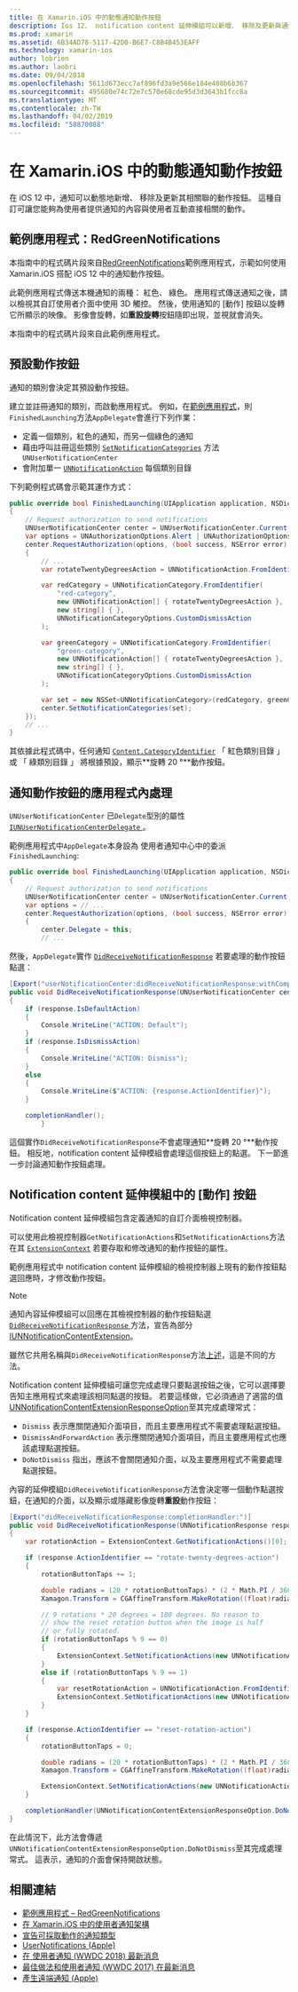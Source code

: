 ```yaml
---
title: 在 Xamarin.iOS 中的動態通知動作按鈕
description: Ios 12、 notification content 延伸模組可以新增、 移除及更新與通知一起顯示的 [動作] 按鈕。 本文件說明如何使用 Xamarin.iOS 中的動態通知動作按鈕。
ms.prod: xamarin
ms.assetid: 6B34AD78-5117-42D0-B6E7-C8B4B453EAFF
ms.technology: xamarin-ios
author: lobrien
ms.author: laobri
ms.date: 09/04/2018
ms.openlocfilehash: 5611d673ecc7af896fd3a9e566e184e408b6b367
ms.sourcegitcommit: 495680e74c72e7c570e68cde95d3d3643b1fcc8a
ms.translationtype: MT
ms.contentlocale: zh-TW
ms.lasthandoff: 04/02/2019
ms.locfileid: "58870088"
---
```

# <a name="dynamic-notification-action-buttons-in-xamarinios"></a>在 Xamarin.iOS 中的動態通知動作按鈕

在 iOS 12 中，通知可以動態地新增、 移除及更新其相關聯的動作按鈕。 這種自訂可讓您能夠為使用者提供通知的內容與使用者互動直接相關的動作。

## <a name="sample-app-redgreennotifications"></a>範例應用程式：RedGreenNotifications

本指南中的程式碼片段來自[RedGreenNotifications](https://developer.xamarin.com/samples/monotouch/iOS12/RedGreenNotifications)範例應用程式，示範如何使用 Xamarin.iOS 搭配 iOS 12 中的通知動作按鈕。

此範例應用程式傳送本機通知的兩種： 紅色、 綠色。
應用程式傳送通知之後，請以檢視其自訂使用者介面中使用 3D 觸控。 然後，使用通知的 [動作] 按鈕以旋轉它所顯示的映像。 影像會旋轉，如**重設旋轉**按鈕隨即出現，並視就會消失。

本指南中的程式碼片段來自此範例應用程式。

## <a name="default-action-buttons"></a>預設動作按鈕

通知的類別會決定其預設動作按鈕。

建立並註冊通知的類別，而啟動應用程式。
例如，在[範例應用程式](#sample-app-redgreennotifications)，則`FinishedLaunching`方法`AppDelegate`會進行下列作業：

- 定義一個類別，紅色的通知，而另一個綠色的通知
- 藉由呼叫註冊這些類別 [`SetNotificationCategories`](xref:UserNotifications.UNUserNotificationCenter.SetNotificationCategories*)
方法 `UNUserNotificationCenter`
- 會附加單一 [`UNNotificationAction`](xref:UserNotifications.UNNotificationAction)
每個類別目錄

下列範例程式碼會示範其運作方式：

```csharp
public override bool FinishedLaunching(UIApplication application, NSDictionary launchOptions)
{
    // Request authorization to send notifications
    UNUserNotificationCenter center = UNUserNotificationCenter.Current;
    var options = UNAuthorizationOptions.Alert | UNAuthorizationOptions.Sound | UNAuthorizationOptions.Provisional | UNAuthorizationOptions.ProvidesAppNotificationSettings;
    center.RequestAuthorization(options, (bool success, NSError error) =>
    {
        // ...
        var rotateTwentyDegreesAction = UNNotificationAction.FromIdentifier("rotate-twenty-degrees-action", "Rotate 20°", UNNotificationActionOptions.None);

        var redCategory = UNNotificationCategory.FromIdentifier(
            "red-category",
            new UNNotificationAction[] { rotateTwentyDegreesAction },
            new string[] { },
            UNNotificationCategoryOptions.CustomDismissAction
        );

        var greenCategory = UNNotificationCategory.FromIdentifier(
            "green-category",
            new UNNotificationAction[] { rotateTwentyDegreesAction },
            new string[] { },
            UNNotificationCategoryOptions.CustomDismissAction
        );

        var set = new NSSet<UNNotificationCategory>(redCategory, greenCategory);
        center.SetNotificationCategories(set);
    });
    // ...
}
```

其依據此程式碼中，任何通知 [`Content.CategoryIdentifier`](xref:UserNotifications.UNNotificationContent.CategoryIdentifier)
「 紅色類別目錄 」 或 「 綠類別目錄 」 將根據預設，顯示**旋轉 20 °**動作按鈕。

## <a name="in-app-handling-of-notification-action-buttons"></a>通知動作按鈕的應用程式內處理

`UNUserNotificationCenter` 已`Delegate`型別的屬性[ `IUNUserNotificationCenterDelegate` ](xref:UserNotifications.IUNUserNotificationCenterDelegate)。

範例應用程式中`AppDelegate`本身設為 使用者通知中心中的委派`FinishedLaunching`:

```csharp
public override bool FinishedLaunching(UIApplication application, NSDictionary launchOptions)
{
    // Request authorization to send notifications
    UNUserNotificationCenter center = UNUserNotificationCenter.Current;
    var options = // ...
    center.RequestAuthorization(options, (bool success, NSError error) =>
    {
        center.Delegate = this;
        // ...
```

然後，`AppDelegate`實作 [`DidReceiveNotificationResponse`](xref:UserNotifications.UNUserNotificationCenterDelegate_Extensions.DidReceiveNotificationResponse*)
若要處理的動作按鈕點選：

```csharp
[Export("userNotificationCenter:didReceiveNotificationResponse:withCompletionHandler:")]
public void DidReceiveNotificationResponse(UNUserNotificationCenter center, UNNotificationResponse response, System.Action completionHandler)
{
    if (response.IsDefaultAction)
    {
        Console.WriteLine("ACTION: Default");
    }
    if (response.IsDismissAction)
    {
        Console.WriteLine("ACTION: Dismiss");
    }
    else
    {
        Console.WriteLine($"ACTION: {response.ActionIdentifier}");
    }

    completionHandler();
        }
```

這個實作`DidReceiveNotificationResponse`不會處理通知**旋轉 20 °**動作按鈕。 相反地，notification content 延伸模組會處理這個按鈕上的點選。 下一節進一步討論通知動作按鈕處理。

## <a name="action-buttons-in-the-notification-content-extension"></a>Notification content 延伸模組中的 [動作] 按鈕

Notification content 延伸模組包含定義通知的自訂介面檢視控制器。

可以使用此檢視控制器`GetNotificationActions`和`SetNotificationActions`方法在其 [`ExtensionContext`](xref:UIKit.UIViewController.ExtensionContext)
若要存取和修改通知的動作按鈕的屬性。

範例應用程式中 notification content 延伸模組的檢視控制器上現有的動作按鈕點選回應時，才修改動作按鈕。

> [!NOTE]
> 通知內容延伸模組可以回應在其檢視控制器的動作按鈕點選[ `DidReceiveNotificationResponse` ](xref:UserNotificationsUI.UNNotificationContentExtension_Extensions.DidReceiveNotificationResponse*)方法，宣告為部分[IUNNotificationContentExtension](xref:UserNotificationsUI.IUNNotificationContentExtension)。
>
> 雖然它共用名稱與`DidReceiveNotificationResponse`方法[上述](#in-app-handling-of-notification-action-buttons)，這是不同的方法。
>
> Notification content 延伸模組可讓您完成處理只要點選按鈕之後，它可以選擇要告知主應用程式來處理該相同點選的按鈕。 若要這樣做，它必須通過了適當的值[UNNotificationContentExtensionResponseOption](xref:UserNotificationsUI.UNNotificationContentExtensionResponseOption)至其完成處理常式：
>
> - `Dismiss` 表示應關閉通知介面項目，而且主要應用程式不需要處理點選按鈕。
> - `DismissAndForwardAction` 表示應關閉通知介面項目，而且主要應用程式也應該處理點選按鈕。
> - `DoNotDismiss` 指出，應該不會關閉通知介面，以及主要應用程式不需要處理點選按鈕。

內容的延伸模組`DidReceiveNotificationResponse`方法會決定哪一個動作點選按鈕，在通知的介面，以及顯示或隱藏影像旋轉**重設**動作按鈕：

```csharp
[Export("didReceiveNotificationResponse:completionHandler:")]
public void DidReceiveNotificationResponse(UNNotificationResponse response, Action<UNNotificationContentExtensionResponseOption> completionHandler)
{
    var rotationAction = ExtensionContext.GetNotificationActions()[0];

    if (response.ActionIdentifier == "rotate-twenty-degrees-action")
    {
        rotationButtonTaps += 1;

        double radians = (20 * rotationButtonTaps) * (2 * Math.PI / 360.0);
        Xamagon.Transform = CGAffineTransform.MakeRotation((float)radians);

        // 9 rotations * 20 degrees = 180 degrees. No reason to
        // show the reset rotation button when the image is half
        // or fully rotated.
        if (rotationButtonTaps % 9 == 0)
        {
            ExtensionContext.SetNotificationActions(new UNNotificationAction[] { rotationAction });
        }
        else if (rotationButtonTaps % 9 == 1)
        {
            var resetRotationAction = UNNotificationAction.FromIdentifier("reset-rotation-action", "Reset rotation", UNNotificationActionOptions.None);
            ExtensionContext.SetNotificationActions(new UNNotificationAction[] { rotationAction, resetRotationAction });
        }
    }

    if (response.ActionIdentifier == "reset-rotation-action")
    {
        rotationButtonTaps = 0;

        double radians = (20 * rotationButtonTaps) * (2 * Math.PI / 360.0);
        Xamagon.Transform = CGAffineTransform.MakeRotation((float)radians);

        ExtensionContext.SetNotificationActions(new UNNotificationAction[] { rotationAction });
    }

    completionHandler(UNNotificationContentExtensionResponseOption.DoNotDismiss);
}
```

在此情況下，此方法會傳遞`UNNotificationContentExtensionResponseOption.DoNotDismiss`至其完成處理常式。 這表示，通知的介面會保持開啟狀態。

## <a name="related-links"></a>相關連結

- [範例應用程式 – RedGreenNotifications](https://developer.xamarin.com/samples/monotouch/iOS12/RedGreenNotifications)
- [在 Xamarin.iOS 中的使用者通知架構](~/ios/platform/user-notifications/index.md)
- [宣告可採取動作的通知類型](https://developer.apple.com/documentation/usernotifications/declaring_your_actionable_notification_types?language=objc)
- [UserNotifications (Apple)](https://developer.apple.com/documentation/usernotifications?language=objc)
- [在 使用者通知 (WWDC 2018) 最新消息](https://developer.apple.com/videos/play/wwdc2018/710/)
- [最佳做法和使用者通知 (WWDC 2017) 在最新消息](https://developer.apple.com/videos/play/wwdc2017/708/)
- [產生遠端通知 (Apple)](https://developer.apple.com/documentation/usernotifications/setting_up_a_remote_notification_server/generating_a_remote_notification)
